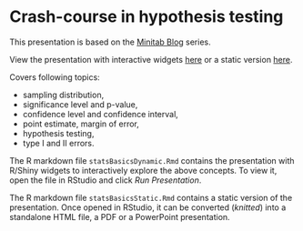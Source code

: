 # Crash-course in hypothesis testing

This presentation is based on the [Minitab Blog](https://blog.minitab.com/en/adventures-in-statistics-2/understanding-hypothesis-tests-why-we-need-to-use-hypothesis-tests-in-statistics) series.

View the presentation with interactive widgets [here](https://macdobry.shinyapps.io/statsBasicsDynamic) or a static version [here](http://macdobry.net/teaching/statsBasicsStatic.html).

Covers following topics:

- sampling distribution,
- significance level and p-value,
- confidence level and confidence interval,
- point estimate, margin of error,
- hypothesis testing,
- type I and II errors.

The R markdown file `statsBasicsDynamic.Rmd` contains the presentation with R/Shiny widgets to interactively explore the above concepts. To view it, open the file in RStudio and click *Run Presentation*.

The R markdown file `statsBasicsStatic.Rmd` contains a static version of the presentation. Once opened in RStudio, it can be converted (*knitted*) into a standalone HTML file, a PDF or a PowerPoint presentation.